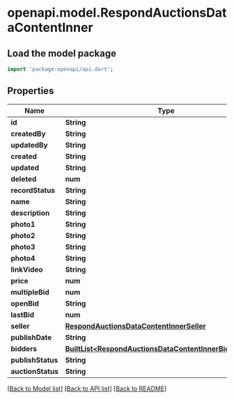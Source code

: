 # openapi.model.RespondAuctionsDataContentInner

## Load the model package
```dart
import 'package:openapi/api.dart';
```

## Properties
Name | Type | Description | Notes
------------ | ------------- | ------------- | -------------
**id** | **String** |  | 
**createdBy** | **String** |  | [optional] 
**updatedBy** | **String** |  | [optional] 
**created** | **String** |  | [optional] 
**updated** | **String** |  | [optional] 
**deleted** | **num** |  | [optional] 
**recordStatus** | **String** |  | [optional] 
**name** | **String** |  | 
**description** | **String** |  | 
**photo1** | **String** |  | [optional] 
**photo2** | **String** |  | [optional] 
**photo3** | **String** |  | [optional] 
**photo4** | **String** |  | [optional] 
**linkVideo** | **String** |  | [optional] 
**price** | **num** |  | 
**multipleBid** | **num** |  | 
**openBid** | **String** |  | 
**lastBid** | **num** |  | [optional] 
**seller** | [**RespondAuctionsDataContentInnerSeller**](RespondAuctionsDataContentInnerSeller.md) |  | 
**publishDate** | **String** |  | [optional] 
**bidders** | [**BuiltList&lt;RespondAuctionsDataContentInnerBiddersInner&gt;**](RespondAuctionsDataContentInnerBiddersInner.md) |  | 
**publishStatus** | **String** |  | 
**auctionStatus** | **String** |  | 

[[Back to Model list]](../README.md#documentation-for-models) [[Back to API list]](../README.md#documentation-for-api-endpoints) [[Back to README]](../README.md)


